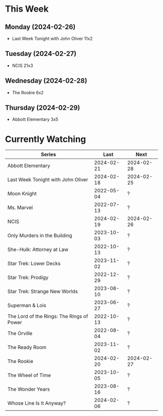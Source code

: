 # This Week

## Monday (2024-02-26)
- Last Week Tonight with John Oliver 11x2

## Tuesday (2024-02-27)
- NCIS 21x3

## Wednesday (2024-02-28)
- The Rookie 6x2

## Thursday (2024-02-29)
- Abbott Elementary 3x5

# Currently Watching

| Series | Last | Next |
| --- | --- | --- |
| Abbott Elementary | 2024-02-21 | 2024-02-28 |
| Last Week Tonight with John Oliver | 2024-02-18 | 2024-02-25 |
| Moon Knight | 2022-05-04 | ? |
| Ms. Marvel | 2022-07-13 | ? |
| NCIS | 2024-02-19 | 2024-02-26 |
| Only Murders in the Building | 2023-10-03 | ? |
| She-Hulk: Attorney at Law | 2022-10-13 | ? |
| Star Trek: Lower Decks | 2023-11-02 | ? |
| Star Trek: Prodigy | 2022-12-29 | ? |
| Star Trek: Strange New Worlds | 2023-08-10 | ? |
| Superman & Lois | 2023-06-27 | ? |
| The Lord of the Rings: The Rings of Power | 2022-10-13 | ? |
| The Orville | 2022-08-04 | ? |
| The Ready Room | 2023-11-02 | ? |
| The Rookie | 2024-02-20 | 2024-02-27 |
| The Wheel of Time | 2023-10-05 | ? |
| The Wonder Years | 2023-08-16 | ? |
| Whose Line Is It Anyway? | 2024-02-06 | ? |

